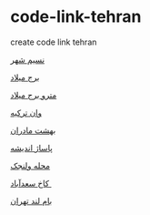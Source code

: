 # code-link-tehran
create code link tehran

<a href="https://paghman.ir/2019/01/03/چه-جوری-برم-نسیم-شهر/">نسیم شهر</a>

<a href="https://paghman.ir/2019/01/03/چه-جوری-بریم-برج-میلاد-15-مسیر/">برج میلاد</a>

<a href="https://paghman.ir/2019/01/03/چه-جوری-با-مترو-برم-برج-میلاد/">مترو برج میلاد</a>

<a href="https://paghman.ir/2019/01/03/چجوری-برم-وان؟-بهترین-مسیر-برای-رفتن-به/">وان ترکیه</a>

<a href="https://paghman.ir/2019/01/03/چه-جوری-برم-بهشت-مادران/">بهشت مادران</a>

<a href="https://paghman.ir/2019/01/05/چجوری-برم-پاساژ-اندیشه-؟-همه-چیز-درباره/">پاساژ اندیشه</a>

<a href="https://paghman.ir/2019/01/05/چجوری-برم-ولنجک-؟-ولنجک-کجاست-؟-بهتر/">محله ولنجک</a>

<a href="https://paghman.ir/2019/01/04/چه-جوری-برم-کاخ-سعدآباد-؟-بهترین-مسیر-دس/">کاخ سعدآباد </a>

<a href="https://paghman.ir/2019/01/04/چجوری-بریم-بام-لند-16-مسیر-چطوری-بریم-بام/">بام لند تهران</a>
